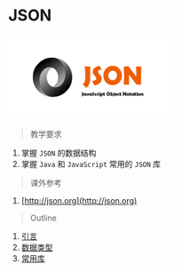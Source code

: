# JSON

![JSON](../image/json/logo_json.png)

> 教学要求

1. 掌握 `JSON` 的数据结构
2. 掌握 `Java` 和 `JavaScript` 常用的 `JSON` 库

> 课外参考

1. [http://json.org](http://json.org)

> Outline

1. [引言](intro.md)
2. [数据类型](data_fromat.md)
3. [常用库](lib.md)